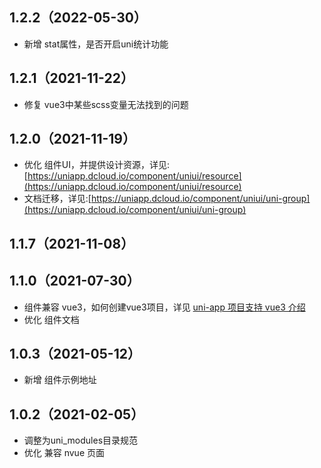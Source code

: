 ## 1.2.2（2022-05-30）

-   新增 stat属性，是否开启uni统计功能

## 1.2.1（2021-11-22）

-   修复 vue3中某些scss变量无法找到的问题

## 1.2.0（2021-11-19）

-   优化 组件UI，并提供设计资源，详见:[https://uniapp.dcloud.io/component/uniui/resource](https://uniapp.dcloud.io/component/uniui/resource)
-   文档迁移，详见:[https://uniapp.dcloud.io/component/uniui/uni-group](https://uniapp.dcloud.io/component/uniui/uni-group)

## 1.1.7（2021-11-08）

## 1.1.0（2021-07-30）

-   组件兼容 vue3，如何创建vue3项目，详见 [uni-app 项目支持 vue3 介绍](https://ask.dcloud.net.cn/article/37834)
-   优化 组件文档

## 1.0.3（2021-05-12）

-   新增 组件示例地址

## 1.0.2（2021-02-05）

-   调整为uni_modules目录规范
-   优化 兼容 nvue 页面
